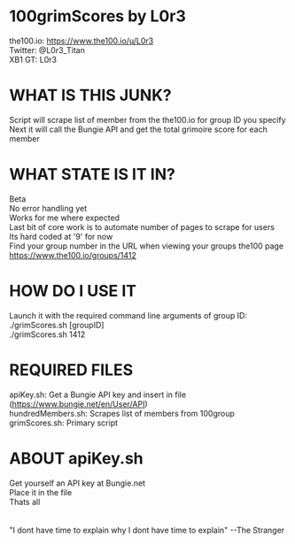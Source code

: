 # 100grimScores by L0r3 #
the100.io: https://www.the100.io/u/L0r3<br>
Twitter: @L0r3_Titan<br>
XB1 GT: L0r3<br>

# WHAT IS THIS JUNK? #
Script will scrape list of member from the the100.io for group ID you specify<br>
Next it will call the Bungie API and get the total grimoire score for each member<br>

# WHAT STATE IS IT IN? #
Beta<br>
No error handling yet<br>
Works for me where expected<br>
Last bit of core work is to automate number of pages to scrape for users<br>
Its hard coded at '9' for now<br>
Find your group number in the URL when viewing your groups the100 page<br>
https://www.the100.io/groups/1412<br>

# HOW DO I USE IT #
Launch it with the required command line arguments of group ID:<br>
./grimScores.sh [groupID]<br>
./grimScores.sh 1412<br>

# REQUIRED FILES
apiKey.sh: Get a Bungie API key and insert in file (https://www.bungie.net/en/User/API)<br>
hundredMembers.sh: Scrapes list of members from 100group
grimScores.sh: Primary script<br>

# ABOUT apiKey.sh #
Get yourself an API key at Bungie.net<br>
Place it in the file<br>
Thats all<br>
<br>
<br>
"I dont have time to explain why I dont have time to explain" --The Stranger<br>


